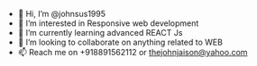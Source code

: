 - 👋 Hi, I’m @johnsus1995
- 👀 I’m interested in Responsive web development
- 🌱 I’m currently learning advanced REACT Js
- 💞️ I’m looking to collaborate on anything related to WEB
- 📫 Reach me on +918891562112 or thejohnjaison@yahoo.com

<!---
johnsus1995/johnsus1995 is a ✨ special ✨ repository because its `README.md` (this file) appears on your GitHub profile.
You can click the Preview link to take a look at your changes.
--->
